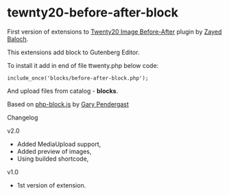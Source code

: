 # tewnty20-before-after-block

First version of extensions to [Twenty20 Image Before-After](https://wordpress.org/plugins/twenty20/) plugin by [Zayed Baloch](https://zayedbaloch.com/).

This extensions add block to Gutenberg Editor.

To install it add in end of file ttwenty.php below code:
```
include_once('blocks/before-after-block.php');
```

And upload files from catalog - **blocks**.

Based on [php-block.js](https://gist.github.com/pento/cf38fd73ce0f13fcf0f0ae7d6c4b685d) by [Gary Pendergast](https://gist.github.com/pento) 

Changelog

v2.0
* Added MediaUpload support,
* Added preview of images,
* Using builded shortcode, 

v1.0
* 1st version of extension.
